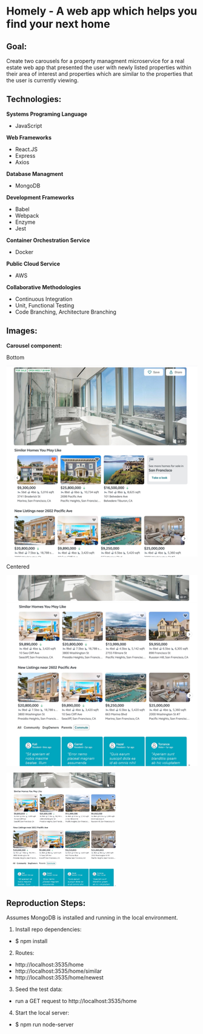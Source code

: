 # Homely - A web app which helps you find your next home

## Goal:

Create two carousels for a property managment microservice for a real estate web app that presented the user with newly listed properties within their area of interest and properties which are similar to the properties that the user is currently viewing.

## Technologies:

**Systems Programing Language**
* JavaScript

**Web Frameworks**
* React.JS
* Express
* Axios

**Database Managment**
* MongoDB

**Development Frameworks**
* Babel
* Webpack
* Enzyme
* Jest

**Container Orchestration Service**
* Docker

**Public Cloud Service**
* AWS

**Collaborative Methodologies**
* Continuous Integration
* Unit, Functional Testing
* Code Branching, Architecture Branching

## Images:

**Carousel component:**

Bottom

![GitHub Logo](/siteImages/homely_top_component.jpg)

Centered

![GitHub Logo](/siteImages/homely_centered_component.jpg)

<img src="siteImages/homely_centered_component.jpg" width="300">


## Reproduction Steps:

Assumes MongoDB is installed and running in the local environment.

1. Install repo dependencies:
  * $ npm install

2. Routes:
  * http://localhost:3535/home
  * http://localhost:3535/home/similar
  * http://localhost:3535/home/newest

3. Seed the test data:
  * run a GET request to http://localhost:3535/home

4. Start the local server:
  * $ npm run node-server




